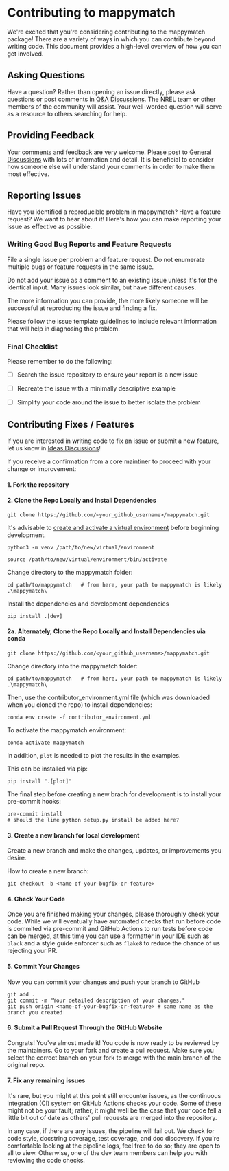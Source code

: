 # Contributing to mappymatch

We're excited that you're considering contributing to the mappymatch package!
There are a variety of ways in which you can contribute beyond writing code.
This document provides a high-level overview of how you can get involved.


## Asking Questions

Have a question? Rather than opening an issue directly, please ask questions
or post comments in [Q&A Discussions](https://github.com/NREL/mappymatch/discussions/categories/q-a).
The NREL team or other members of the community will assist. Your well-worded
question will serve as a resource to others searching for help.


## Providing Feedback

Your comments and feedback are very welcome. Please post to
[General Discussions](https://github.com/NREL/mappymatch/discussions/categories/general)
with lots of information and detail. It is beneficial to consider
how someone else will understand your comments in order to make
them most effective.


## Reporting Issues

Have you identified a reproducible problem in mappymatch?
Have a feature request? We want to hear about it! Here's how you can make
reporting your issue as effective as possible.

### Writing Good Bug Reports and Feature Requests

File a single issue per problem and feature request. Do not enumerate
multiple bugs or feature requests in the same issue.

Do not add your issue as a comment to an existing issue unless it's for the
identical input. Many issues look similar, but have different causes.

The more information you can provide, the more likely someone will
be successful at reproducing the issue and finding a fix.

Please follow the issue template guidelines to include relevant information
that will help in diagnosing the problem.

### Final Checklist

Please remember to do the following:

- [ ] Search the issue repository to ensure your report is a new issue

- [ ] Recreate the issue with a minimally descriptive example

- [ ] Simplify your code around the issue to better isolate the problem


## Contributing Fixes / Features

If you are interested in writing code to fix an issue or
submit a new feature, let us know in
[Ideas Discussions](https://github.com/NREL/mappymatch/discussions/categories/ideas)!

If you receive a confirmation from a core maintiner to proceed with your
change or improvement:

#### 1. Fork the repository

#### 2. Clone the Repo Locally and Install Dependencies

```
git clone https://github.com/<your_github_username>/mappymatch.git
```

It's advisable to [create and activate a virtual environment](https://docs.python.org/3/library/venv.html) before beginning development.

```
python3 -m venv /path/to/new/virtual/environment

source /path/to/new/virtual/environment/bin/activate
```

Change directory to the mappymatch folder:

```
cd path/to/mappymatch   # from here, your path to mappymatch is likely .\mappymatch\
```

Install the dependencies and development dependencies

```
pip install .[dev]
```

#### 2a. Alternately, Clone the Repo Locally and Install Dependencies via conda

```
git clone https://github.com/<your_github_username>/mappymatch.git
```

Change directory into the mappymatch folder:
```
cd path/to/mappymatch   # from here, your path to mappymatch is likely .\mappymatch\
```

Then, use the contributor_environment.yml file (which was downloaded when you
cloned the repo) to install dependencies:
```
conda env create -f contributor_environment.yml
```

To activate the mappymatch environment:
```
conda activate mappymatch
```

In addition, `plot` is needed to plot the results in the examples.

This can be installed via pip:
```
pip install ".[plot]"
```

The final step before creating a new brach for development is to install
your pre-commit hooks:
```
pre-commit install
# should the line python setup.py install be added here?
```


#### 3. Create a new branch for local development

Create a new branch and make the changes, updates, or improvements you desire.

How to create a new branch:

```
git checkout -b <name-of-your-bugfix-or-feature>
```

#### 4. Check Your Code

 Once you are finished making your changes, please thoroughly check your code.
 While we will eventually have automated checks that run before code is commited
 via pre-commit and GitHub Actions to run tests before code can be merged, at this time
 you can use a formatter in your IDE such as `black` and a style guide enforcer such
 as `flake8` to reduce the chance of us rejecting your PR.

#### 5. Commit Your Changes

Now you can commit your changes and push your branch to GitHub
```
git add .
git commit -m "Your detailed description of your changes."
git push origin <name-of-your-bugfix-or-feature> # same name as the branch you created
```

#### 6. Submit a Pull Request Through the GitHub Website

Congrats! You've almost made it! You code is now ready to be reviewed by the
maintainers. Go to your fork and create a pull request. Make sure you select
the correct branch on your fork to merge with the main branch of the original
repo.

#### 7. Fix any remaining issues

It's rare, but you might at this point still encounter issues, as the continuous
integration (CI) system on GitHub Actions checks your code. Some of these might
not be your fault; rather, it might well be the case that your code fell a little
bit out of date as others' pull requests are merged into the repository.

In any case, if there are any issues, the pipeline will fail out. We check for
code style, docstring coverage, test coverage, and doc discovery. If you're
comfortable looking at the pipeline logs, feel free to do so; they are open to all
to view. Otherwise, one of the dev team members can help you with reviewing the
code checks.
